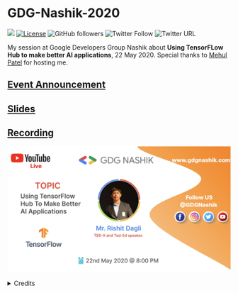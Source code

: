 # GDG-Nashik-2020

[![](https://img.shields.io/badge/Rishit-Dagli-brightgreen.svg?colorB=00ff00)](https://www.rishit.tech)
[![License](https://img.shields.io/badge/License-Apache%202.0-blue.svg)](https://opensource.org/licenses/Apache-2.0)
![GitHub followers](https://img.shields.io/github/followers/Rishit-dagli?style=social)
![Twitter Follow](https://img.shields.io/twitter/follow/rishit_dagli?style=social)
![Twitter URL](https://img.shields.io/twitter/url?style=social&url=https%3A%2F%2Fgithub.com%2FRishit-dagli%2FGDG-Nashik-2020)

My session at Google Developers Group Nashik about **Using TensorFLow Hub to make better AI applications**, 22 May 2020. 
Special thanks to [Mehul Patel](https://twitter.com/rowdymehul) for hosting me.

<h2> <a href="https://www.meetup.com/GDG-Nashik/events/270709682/">Event Announcement</a></h2>
<h2><a href="https://github.com/Rishit-dagli/GDG-Nashik-2020/blob/master/Building%20Better%20AI%20Apps%20with%20TF%20Hub%20_%20GDG%20Nashik.pdf">Slides</a></h2>
<h2> <a href="https://www.youtube.com/watch?v=UWBOS06hbfk">Recording</a></h2>

![](images/gdg_nashik_cover.jpg)
  
  <details>
  <summary>Credits</summary>
  Poster designed by Mitesh Pokar
  </details>

